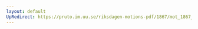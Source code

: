 ```yaml
---
layout: default
UpRedirect: https://pruto.im.uu.se/riksdagen-motions-pdf/1867/mot_1867__ak__235/mot_1867__ak__235-002.pdf
---
```

